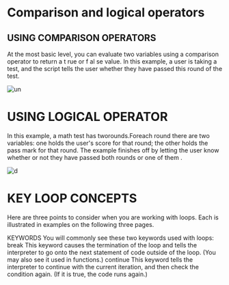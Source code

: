 # Comparison and logical operators

## USING COMPARISON OPERATORS

At the most basic level, you can
evaluate two variables using a
comparison operator to return a
t rue or f al se value.
In this example, a user is taking a
test, and the script tells the user
whether they have passed this
round of the test. 

![un](https://www.miltonmarketing.com/wp-content/uploads/2018/04/javascriptcomparisonoperatorsimage041.jpg)

# USING LOGICAL OPERATOR

In this example, a math test
has tworounds.Foreach round
there are two variables: one
holds the user's score for that
round; the other holds the pass
mark for that round. 
The example finishes off by
letting the user know whether
or not they have passed both
rounds or one of them .

![d](https://i.ytimg.com/vi/JVL6xEzOCrE/maxresdefault.jpg)

# KEY LOOP CONCEPTS 
Here are three points to consider when you
are working with loops. Each is illustrated in
examples on the following three pages. 

KEYWORDS
You will commonly see these
two keywords used with loops:
break
This keyword causes the
termination of the loop and tells
the interpreter to go onto the
next statement of code outside
of the loop. (You may also see it
used in functions.)
continue
This keyword tells the interpreter
to continue with the current
iteration, and then check the
condition again. (If it is true, the
code runs again.) 